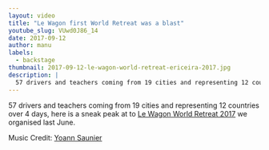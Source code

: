 ```yaml
---
layout: video
title: "Le Wagon first World Retreat was a blast"
youtube_slug: VUwd0J86_14
date: 2017-09-12
author: manu
labels:
  - backstage
thumbnail: 2017-09-12-le-wagon-world-retreat-ericeira-2017.jpg
description: |
  57 drivers and teachers coming from 19 cities and representing 12 countries over 4 days, here is a sneak peak at to Le Wagon World Retreat 2017 we organised last June.
---
```


57 drivers and teachers coming from 19 cities and representing 12 countries over 4 days, here is a sneak peak at to [Le Wagon World Retreat 2017](https://www.lewagon.com/blog/a-world-retreat-is-the-best-thing-we-ve-ever-done) we organised last June.

Music Credit: [Yoann Saunier](http://yoann.saunier.me)

